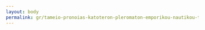 ```yaml
---
layout: body
permalink: gr/tameio-pronoias-katoteron-pleromaton-emporikou-nautikou-t-p-k-p-e-n/
---
```


